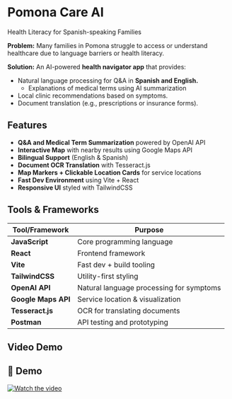 # Pomona Care AI

Health Literacy for Spanish-speaking Families

**Problem:** Many families in Pomona struggle to access or understand healthcare due to language barriers or health literacy.

**Solution:** An AI-powered **health navigator app** that provides:
- Natural language processing for Q&A in **Spanish and English.**
    - Explanations of medical terms using AI summarization
- Local clinic recommendations based on symptoms.
- Document translation (e.g., prescriptions or insurance forms).

## Features
- **Q&A and Medical Term Summarization** powered by OpenAI API
- **Interactive Map** with nearby results using Google Maps API
- **Bilingual Support** (English & Spanish)
- **Document OCR Translation** with Tesseract.js
- **Map Markers + Clickable Location Cards** for service locations
- **Fast Dev Environment** using Vite + React
- **Responsive UI** styled with TailwindCSS

## Tools & Frameworks

| Tool/Framework      | Purpose                                         |
|---------------------|--------------------------------------------------|
| **JavaScript**      | Core programming language                        |
| **React**           | Frontend framework                               |
| **Vite**            | Fast dev + build tooling                         |
| **TailwindCSS**     | Utility-first styling                            |
| **OpenAI API**      | Natural language processing for symptoms         |
| **Google Maps API** | Service location & visualization                |
| **Tesseract.js**    | OCR for translating documents    |
| **Postman**         | API testing and prototyping                      |

## Video Demo
## 🎥 Demo

[![Watch the video](https://img.youtube.com/vi/YOUTUBE_VIDEO_ID/0.jpg)](https://youtu.be/QaoqcoicBgI?si=km1HsZXHEfxUGRWP)
